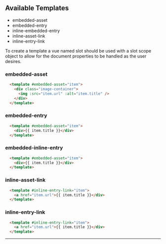 
## Available Templates
* embedded-asset
* embedded-entry
* inline-embedded-entry
* inline-asset-link
* inline-entry-link

To create a template a vue named slot should be used with a slot scope object to allow for the document properties to be handled as the user desires.

### embedded-asset
```html
  <template #embedded-asset="item">
    <div class="image-container">
      <img :src="item.url" :alt="item.title" />
    </div>
  </template>
```

### embedded-entry
```html
  <template #embedded-asset="item">
    <div>{{ item.title }}</div>
  </template>
```

### embedded-inline-entry
```html
  <template #embedded-asset="item">
    <div>{{ item.title }}</div>
  </template>
```

### inline-asset-link
```html
  <template #inline-entry-link="item">
    <a href="item.url">{{ item.title }}</div>
  </template>
```

### inline-entry-link
```html
  <template #inline-entry-link="item">
    <a href="item.url">{{ item.title }}</div>
  </template>
```

<hr>